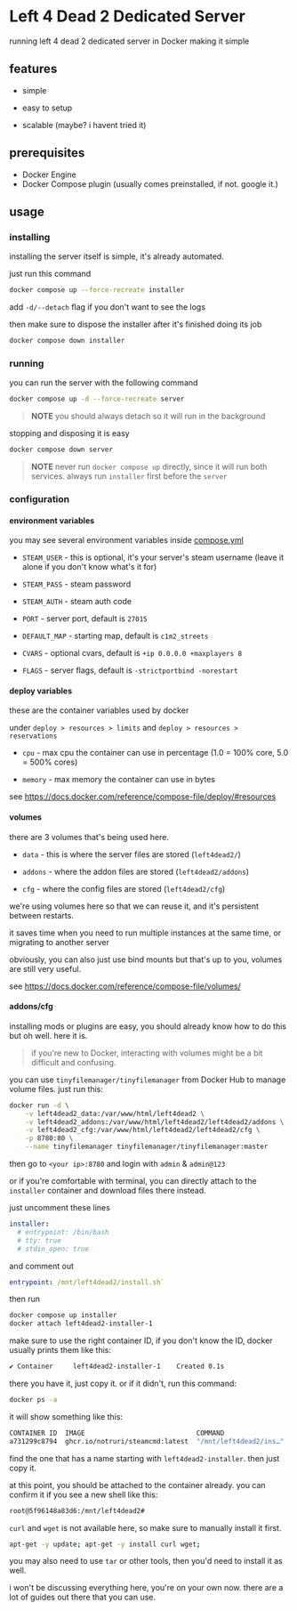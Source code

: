 # Left 4 Dead 2 Dedicated Server

running left 4 dead 2 dedicated server in Docker making it simple

## features

- simple

- easy to setup

- scalable (maybe? i havent tried it)

## prerequisites

- Docker Engine
- Docker Compose plugin (usually comes preinstalled, if not. google it.)

## usage

### installing

installing the server itself is simple, it's already automated.

just run this command

```bash
docker compose up --force-recreate installer
```

add `-d/--detach` flag if you don't want to see the logs

then make sure to dispose the installer after it's finished doing its job

```bash
docker compose down installer
```

### running

you can run the server with the following command

```bash
docker compose up -d --force-recreate server
```

> **NOTE** you should always detach so it will run in the background

stopping and disposing it is easy

```bash
docker compose down server
```

> **NOTE** never run `docker compose up` directly, since it will run both services. always run `installer` first before the `server`

### configuration

#### environment variables

you may see several environment variables inside [compose.yml](compose.yml)

- `STEAM_USER` - this is optional, it's your server's steam username (leave it alone if you don't know what's it for)

- `STEAM_PASS` - steam password

- `STEAM_AUTH` - steam auth code

- `PORT` - server port, default is `27015`

- `DEFAULT_MAP` - starting map, default is `c1m2_streets`

- `CVARS` - optional cvars, default is `+ip 0.0.0.0 +maxplayers 8`

- `FLAGS` - server flags, default is `-strictportbind -norestart`

#### deploy variables

these are the container variables used by docker

under `deploy > resources > limits` and `deploy > resources > reservations`

- `cpu` - max cpu the container can use in percentage (1.0 = 100% core, 5.0 = 500% cores)

- `memory` - max memory the container can use in bytes

see https://docs.docker.com/reference/compose-file/deploy/#resources

#### volumes

there are 3 volumes that's being used here.

- `data` - this is where the server files are stored (`left4dead2/`)

- `addons` - where the addon files are stored (`left4dead2/addons`)

- `cfg` - where the config files are stored (`left4dead2/cfg`)

we're using volumes here so that we can reuse it, and it's persistent between restarts.

it saves time when you need to run multiple instances at the same time, or migrating to another server

obviously, you can also just use bind mounts but that's up to you, volumes are still very useful.

see https://docs.docker.com/reference/compose-file/volumes/

#### addons/cfg

installing mods or plugins are easy, you should already know how to do this but oh well. here it is.

> if you're new to Docker, interacting with volumes might be a bit difficult and confusing.

you can use `tinyfilemanager/tinyfilemanager` from Docker Hub to manage volume files. just run this:

```sh
docker run -d \
    -v left4dead2_data:/var/www/html/left4dead2 \
    -v left4dead2_addons:/var/www/html/left4dead2/left4dead2/addons \
    -v left4dead2_cfg:/var/www/html/left4dead2/left4dead2/cfg \
    -p 8780:80 \
    --name tinyfilemanager tinyfilemanager/tinyfilemanager:master
```

then go to `<your ip>:8780` and login with `admin` & `admin@123`

or if you're comfortable with terminal, you can directly attach to the `installer` container and download files there instead.

just uncomment these lines

```yml
installer:
  # entrypoint: /bin/bash
  # tty: true
  # stdin_open: true
```

and comment out

```yml
entrypoint: /mnt/left4dead2/install.sh`
```

then run

```bash
docker compose up installer
docker attach left4dead2-installer-1
```

make sure to use the right container ID, if you don't know the ID, docker usually prints them like this:

```bash
✔ Container     left4dead2-installer-1    Created 0.1s
```

there you have it, just copy it. or if it didn't, run this command:

```bash
docker ps -a
```

it will show something like this:

```bash
CONTAINER ID  IMAGE                            COMMAND                  CREATED        STATUS        NAMES
a731299c8794  ghcr.io/notruri/steamcmd:latest  "/mnt/left4dead2/ins…"   2 seconds ago  Up 2 seconds  left4dead2-installer-1
```

find the one that has a name starting with `left4dead2-installer`. then just copy it.

at this point, you should be attached to the container already. you can confirm it if you see a new shell like this:

```bash
root@5f96148a83d6:/mnt/left4dead2#

```

`curl` and `wget` is not available here, so make sure to manually install it first.

```bash
apt-get -y update; apt-get -y install curl wget;
```

you may also need to use `tar` or other tools, then you'd need to install it as well.

i won't be discussing everything here, you're on your own now. there are a lot of guides out there that you can use.
